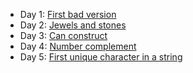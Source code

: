 - Day 1: [First bad version](https://github.com/dgharsallah/leetcode-solutions/blob/master/May%20LeetCoding%20Challenge/Day%201%20-%20First%20bad%20version.py)
- Day 2: [Jewels and stones](https://github.com/dgharsallah/leetcode-solutions/blob/master/May%20LeetCoding%20Challenge/Day%202%20-%20Jewels%20and%20stones.py)
- Day 3: [Can construct](https://github.com/dgharsallah/leetcode-solutions/blob/master/May%20LeetCoding%20Challenge/Day%203%20-%20Can%20construct.py)
- Day 4: [Number complement](https://github.com/dgharsallah/leetcode-solutions/blob/master/May%20LeetCoding%20Challenge/Day%204%20-%20Number%20complement.py)
- Day 5: [First unique character in a string](https://github.com/dgharsallah/leetcode-solutions/blob/master/May%20LeetCoding%20Challenge/Day%205%20-%20First%20unique%20character%20in%20a%20string.py)
